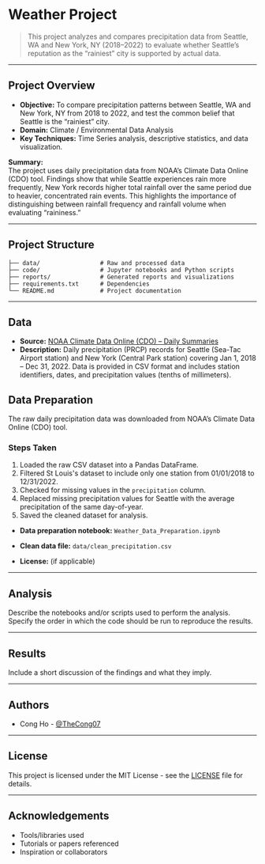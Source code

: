 # Weather Project

> This project analyzes and compares precipitation data from Seattle, WA and New York, NY (2018–2022) to evaluate whether Seattle’s reputation as the “rainiest” city is supported by actual data.

---

## Project Overview

- **Objective:** To compare precipitation patterns between Seattle, WA and New York, NY from 2018 to 2022, and test the common belief that Seattle is the “rainiest” city.
- **Domain:** Climate / Environmental Data Analysis
- **Key Techniques:** Time Series analysis, descriptive statistics, and data visualization.

**Summary:**  
The project uses daily precipitation data from NOAA’s Climate Data Online (CDO) tool. Findings show that while Seattle experiences rain more frequently, New York records higher total rainfall over the same period due to heavier, concentrated rain events. This highlights the importance of distinguishing between rainfall frequency and rainfall volume when evaluating “raininess.”

---

## Project Structure

```
├── data/                 # Raw and processed data
├── code/                 # Jupyter notebooks and Python scripts
├── reports/              # Generated reports and visualizations
├── requirements.txt      # Dependencies
└── README.md             # Project documentation
```

---

## Data

- **Source:** [NOAA Climate Data Online (CDO) – Daily Summaries](https://www.ncei.noaa.gov/cdo-web/search?datasetid=GHCND)
- **Description:** Daily precipitation (PRCP) records for Seattle (Sea-Tac Airport station) and New York (Central Park station) covering Jan 1, 2018 – Dec 31, 2022. Data is provided in CSV format and includes station identifiers, dates, and precipitation values (tenths of millimeters).

## Data Preparation

The raw daily precipitation data was downloaded from NOAA’s Climate Data Online (CDO) tool.

### Steps Taken

1. Loaded the raw CSV dataset into a Pandas DataFrame.
2. Filtered St Louis's dataset to include only one station from 01/01/2018 to 12/31/2022.
3. Checked for missing values in the `precipitation` column.
4. Replaced missing precipitation values for Seattle with the average precipitation of the same day-of-year.
5. Saved the cleaned dataset for analysis.

- **Data preparation notebook:** `Weather_Data_Preparation.ipynb`
- **Clean data file:** `data/clean_precipitation.csv`

- **License:** (if applicable)

---

## Analysis

Describe the notebooks and/or scripts used to perform the analysis. Specify the order in which the code should be run to reproduce the results.

---

## Results

Include a short discussion of the findings and what they imply.

---

## Authors

- Cong Ho - [@TheCong07](https://github.com/TheCong07)

---

## License

This project is licensed under the MIT License - see the [LICENSE](LICENSE) file for details.

---

## Acknowledgements

- Tools/libraries used
- Tutorials or papers referenced
- Inspiration or collaborators
